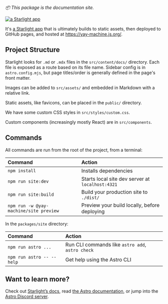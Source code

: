 *📦 This package is the documentation site.*

[![a Starlight app](https://astro.badg.es/v2/built-with-starlight/tiny.svg)](https://starlight.astro.build)

It's [a Starlight app](https://starlight.astro.build) that is ultimately builds to static assets, then deployed to GitHub pages, and hosted at https://yay-machine.js.org/.

## Project Structure

Starlight looks for `.md` or `.mdx` files in the `src/content/docs/` directory. Each file is exposed as a route based on its file name. Sidebar config is in `astro.config.mjs`, but page titles/order is generally defined in the page's front matter.

Images can be added to `src/assets/` and embedded in Markdown with a relative link.

Static assets, like favicons, can be placed in the `public/` directory.

We have some custom CSS styles in `src/styles/custom.css`.

Custom components (increasingly mostly React) are in `src/components`.

## Commands

All commands are run from the root of the project, from a terminal:

| Command                                | Action                                           |
| :------------------------------------- | :----------------------------------------------- |
| `npm install`                          | Installs dependencies                            |
| `npm run site:dev`                     | Starts local site dev server at `localhost:4321` |
| `npm run site:build             `      | Build your production site to `./dist/`          |
| `npm run -w @yay-machine/site preview` | Preview your build locally, before deploying     |


In the `packages/site` directory:

| Command                                | Action                                           |
| :------------------------------------- | :----------------------------------------------- |
| `npm run astro ...`                    | Run CLI commands like `astro add`, `astro check` |
| `npm run astro -- --help`              | Get help using the Astro CLI                     |

## Want to learn more?

Check out [Starlight’s docs](https://starlight.astro.build/), read [the Astro documentation](https://docs.astro.build), or jump into the [Astro Discord server](https://astro.build/chat).
